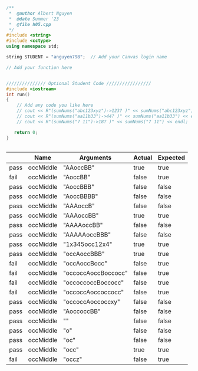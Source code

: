 ```cpp
/**
 *  @author Albert Nguyen
 *  @date Summer '23
 *  @file h05.cpp
 */
#include <string>
#include <cctype>
using namespace std;

string STUDENT = "anguyen798";  // Add your Canvas login name

// Add your function here


/////////////// Optional Student Code /////////////////
#include <iostream>
int run()
{
	// Add any code you like here
	// cout << R"(sumNums("abc123xyz")->123? )" << sumNums("abc123xyz") << endl;
	// cout << R"(sumNums("aa11b33")->44? )" << sumNums("aa11b33") << endl;
	// cout << R"(sumNums("7 11")->18? )" << sumNums("7 11") << endl;

   return 0;
}



```

| |Name|Arguments|Actual|Expected|
|---|---|---|---|---|
|pass|occMiddle|"AAoccBB"|true|true|
|fail|occMiddle|"AoccBB"|false|true|
|pass|occMiddle|"AoccBBB"|false|false|
|pass|occMiddle|"AoccBBBB"|false|false|
|pass|occMiddle|"AAAoccB"|false|false|
|pass|occMiddle|"AAAoccBB"|true|true|
|pass|occMiddle|"AAAAoccBB"|false|false|
|pass|occMiddle|"AAAAAoccBBB"|false|false|
|pass|occMiddle|"1x345occ12x4"|true|true|
|pass|occMiddle|"occAoccBBB"|true|true|
|fail|occMiddle|"occAoccBocc"|false|true|
|fail|occMiddle|"occoccAoccBoccocc"|false|true|
|fail|occMiddle|"occoccoccBoccocc"|false|true|
|fail|occMiddle|"occoccAoccoccocc"|false|true|
|pass|occMiddle|"occoccAoccoccxy"|false|false|
|pass|occMiddle|"AoccoccBB"|false|false|
|pass|occMiddle|""|false|false|
|pass|occMiddle|"o"|false|false|
|pass|occMiddle|"oc"|false|false|
|pass|occMiddle|"occ"|true|true|
|fail|occMiddle|"occz"|false|true|